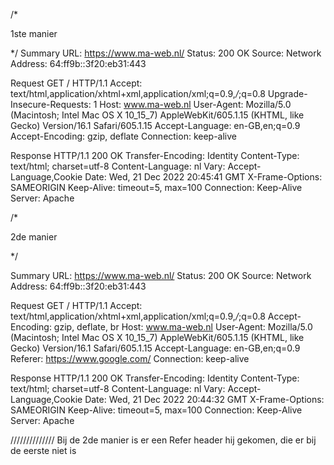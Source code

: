 /*

1ste manier

*/
Summary
URL: https://www.ma-web.nl/
Status: 200 OK
Source: Network
Address: 64:ff9b::3f20:eb31:443

Request
GET / HTTP/1.1
Accept: text/html,application/xhtml+xml,application/xml;q=0.9,*/*;q=0.8
Upgrade-Insecure-Requests: 1
Host: www.ma-web.nl
User-Agent: Mozilla/5.0 (Macintosh; Intel Mac OS X 10_15_7) AppleWebKit/605.1.15 (KHTML, like Gecko) Version/16.1 Safari/605.1.15
Accept-Language: en-GB,en;q=0.9
Accept-Encoding: gzip, deflate
Connection: keep-alive

Response
HTTP/1.1 200 OK
Transfer-Encoding: Identity
Content-Type: text/html; charset=utf-8
Content-Language: nl
Vary: Accept-Language,Cookie
Date: Wed, 21 Dec 2022 20:45:41 GMT
X-Frame-Options: SAMEORIGIN
Keep-Alive: timeout=5, max=100
Connection: Keep-Alive
Server: Apache


/*

2de manier

*/

Summary
URL: https://www.ma-web.nl/
Status: 200 OK
Source: Network
Address: 64:ff9b::3f20:eb31:443

Request
GET / HTTP/1.1
Accept: text/html,application/xhtml+xml,application/xml;q=0.9,*/*;q=0.8
Accept-Encoding: gzip, deflate, br
Host: www.ma-web.nl
User-Agent: Mozilla/5.0 (Macintosh; Intel Mac OS X 10_15_7) AppleWebKit/605.1.15 (KHTML, like Gecko) Version/16.1 Safari/605.1.15
Accept-Language: en-GB,en;q=0.9
Referer: https://www.google.com/
Connection: keep-alive

Response
HTTP/1.1 200 OK
Transfer-Encoding: Identity
Content-Type: text/html; charset=utf-8
Content-Language: nl
Vary: Accept-Language,Cookie
Date: Wed, 21 Dec 2022 20:44:32 GMT
X-Frame-Options: SAMEORIGIN
Keep-Alive: timeout=5, max=100
Connection: Keep-Alive
Server: Apache





//////////////
Bij de 2de manier is er een Refer header hij gekomen, die er bij de eerste niet is